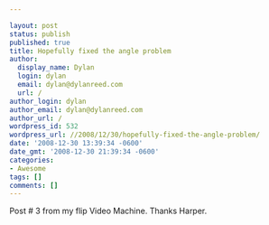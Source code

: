 ```yaml
---

layout: post
status: publish
published: true
title: Hopefully fixed the angle problem
author:
  display_name: Dylan
  login: dylan
  email: dylan@dylanreed.com
  url: /
author_login: dylan
author_email: dylan@dylanreed.com
author_url: /
wordpress_id: 532
wordpress_url: //2008/12/30/hopefully-fixed-the-angle-problem/
date: '2008-12-30 13:39:34 -0600'
date_gmt: '2008-12-30 21:39:34 -0600'
categories:
- Awesome
tags: []
comments: []
---
```


  
Post # 3 from my flip Video Machine. Thanks Harper.
